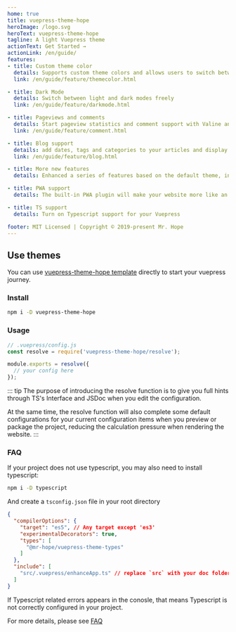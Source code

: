 ```yaml
---
home: true
title: vuepress-theme-hope
heroImage: /logo.svg
heroText: vuepress-theme-hope
tagline: A light Vuepress theme
actionText: Get Started →
actionLink: /en/guide/
features:
- title: Custom theme color
  details: Supports custom theme colors and allows users to switch between preset theme colors
  link: /en/guide/feature/themecolor.html

- title: Dark Mode
  details: Switch between light and dark modes freely
  link: /en/guide/feature/darkmode.html

- title: Pageviews and comments
  details: Start pageview statistics and comment support with Valine and Vssue
  link: /en/guide/feature/comment.html

- title: Blog support
  details: add dates, tags and categories to your articles and display them based on visitor filters
  link: /en/guide/feature/blog.html

- title: More new features
  details: Enhanced a series of features based on the default theme, including icon support, path navigation, footer support, author display, etc.

- title: PWA support
  details: The built-in PWA plugin will make your website more like an APP.

- title: TS support
  details: Turn on Typescript support for your Vuepress

footer: MIT Licensed | Copyright © 2019-present Mr. Hope
---
```


## Use themes

You can use [vuepress-theme-hope template](https://github.com/Mister-Hope/vuepress-theme-hope-template) directly to start your vuepress journey.

### Install

```bash
npm i -D vuepress-theme-hope
```

### Usage

```js
// .vuepress/config.js
const resolve = require('vuepress-theme-hope/resolve');

module.exports = resolve({
  // your config here
});
```

::: tip
The purpose of introducing the resolve function is to give you full hints through TS's Interface and JSDoc when you edit the configuration.

At the same time, the resolve function will also complete some default configurations for your current configuration items when you preview or package the project, reducing the calculation pressure when rendering the website.
:::

### FAQ

If your project does not use typescript, you may also need to install typescript:

```bash
npm i -D typescript
```

And create a `tsconfig.json` file in your root directory

```json
{
  "compilerOptions": {
    "target": "es5", // Any target except 'es3'
    "experimentalDecorators": true,
    "types": [
      "@mr-hope/vuepress-theme-types"
    ]
  },
  "include": [
    "src/.vuepress/enhanceApp.ts" // replace `src` with your doc folder
  ]
}
```

If Typescript related errors appears in the conosle, that means Typescript is not correctly configured in your project.

For more details, please see [FAQ](FAQ/readme.md)
